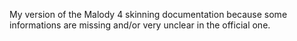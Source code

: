 My version of the Malody 4 skinning documentation because some informations are missing and/or very unclear in the official one.
